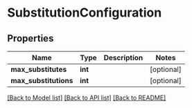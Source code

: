 # SubstitutionConfiguration

## Properties
Name | Type | Description | Notes
------------ | ------------- | ------------- | -------------
**max_substitutes** | **int** |  | [optional] 
**max_substitutions** | **int** |  | [optional] 

[[Back to Model list]](../README.md#documentation-for-models) [[Back to API list]](../README.md#documentation-for-api-endpoints) [[Back to README]](../README.md)


